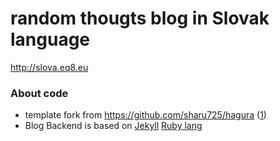 # random thougts blog in Slovak language

http://slova.eq8.eu


### About code

* template fork from https://github.com/sharu725/hagura ([1](http://webjeda.com/hagura))
* Blog Backend is based on [Jekyll](https://jekyllrb.com) [Ruby lang](https://www.ruby-lang.org/en/)
